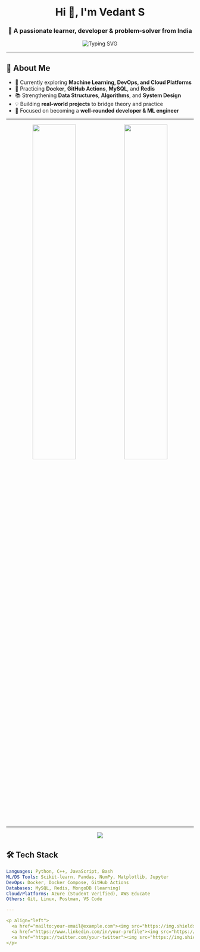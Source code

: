 <h1 align="center">Hi 👋, I'm Vedant S</h1>
<h3 align="center">🚀 A passionate learner, developer & problem-solver from India</h3>

<p align="center">
  <img src="https://readme-typing-svg.demolab.com?font=Fira+Code&size=22&pause=1000&center=true&vCenter=true&width=435&lines=Machine+Learning+Enthusiast;Backend+%7C+Cloud+%7C+DevOps+Learner;Lifelong+Tech+Explorer+%F0%9F%9A%80" alt="Typing SVG" />
</p>

---

## 🧠 About Me

- 🔭 Currently exploring **Machine Learning, DevOps, and Cloud Platforms**
- 🧰 Practicing **Docker**, **GitHub Actions**, **MySQL**, and **Redis**
- 📚 Strengthening **Data Structures**, **Algorithms**, and **System Design**
- 💡 Building **real-world projects** to bridge theory and practice
- 🎯 Focused on becoming a **well-rounded developer & ML engineer**

---

<p align="center">
  <img width="48%" src="https://github-readme-stats.vercel.app/api?username=VedantShirgaonkar&show_icons=true&theme=radical" />
  <img width="48%" src="https://github-readme-streak-stats.herokuapp.com/?user=VedantShirgaonkar&theme=radical" />
</p>

---

<p align="center">
  <img src="https://github-readme-activity-graph.vercel.app/graph?username=VedantShirgaonkar&theme=github-compact&area=true" />
</p>

## 🛠️ Tech Stack

```yaml
Languages: Python, C++, JavaScript, Bash
ML/DS Tools: Scikit-learn, Pandas, NumPy, Matplotlib, Jupyter
DevOps: Docker, Docker Compose, GitHub Actions
Databases: MySQL, Redis, MongoDB (learning)
Cloud/Platforms: Azure (Student Verified), AWS Educate
Others: Git, Linux, Postman, VS Code

---

<p align="left">
  <a href="mailto:your-email@example.com"><img src="https://img.shields.io/badge/email-D14836?style=for-the-badge&logo=gmail&logoColor=white" /></a>
  <a href="https://www.linkedin.com/in/your-profile"><img src="https://img.shields.io/badge/linkedin-0077B5.svg?&style=for-the-badge&logo=linkedin&logoColor=white" /></a>
  <a href="https://twitter.com/your-twitter"><img src="https://img.shields.io/badge/twitter-1DA1F2?style=for-the-badge&logo=twitter&logoColor=white" /></a>
</p>
